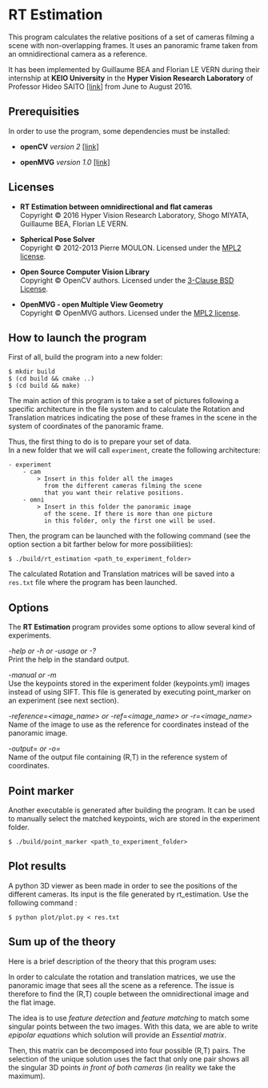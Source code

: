 # RT Estimation

This program calculates the relative positions of a set of cameras filming a scene with non-overlapping frames.
It uses an panoramic frame taken from an omnidirectional camera as a reference.
 
It has been implemented by Guillaume BEA and Florian LE VERN during their internship at __KEIO University__ in the __Hyper Vision Research Laboratory__ of Professor Hideo SAITO [\[link\]](http://www.hvrl.ics.keio.ac.jp/) from June to August 2016.

## Prerequisities

In order to use the program, some dependencies must be installed:

* __openCV__ _version 2_ [\[link\]](http://opencv.org/)  

* __openMVG__ _version 1.0_ [\[link\]](https://github.com/openMVG/openMVG) 

## Licenses

* __RT Estimation between omnidirectional and flat cameras__  
  Copyright &copy; 2016 Hyper Vision Research Laboratory, Shogo MIYATA, Guillaume BEA, Florian LE VERN.
  
* __Spherical Pose Solver__  
  Copyright &copy; 2012-2013 Pierre MOULON.
  Licensed under the [MPL2 license](http://opensource.org/licenses/MPL-2.0).

* __Open Source Computer Vision Library__  
  Copyright &copy; OpenCV authors.
  Licensed under the [3-Clause BSD License](http://opencv.org/license.html).

* __OpenMVG - open Multiple View Geometry__  
  Copyright &copy; OpenMVG authors.
  Licensed under the [MPL2 license](http://opensource.org/licenses/MPL-2.0).
 
## How to launch the program

First of all, build the program into a new folder:

```
$ mkdir build
$ (cd build && cmake ..)
$ (cd build && make)
```

The main action of this program is to take a set of pictures following a specific architecture in the file system and to calculate the Rotation and Translation matrices indicating the pose of these frames in the scene in the system of coordinates of the panoramic frame.

Thus, the first thing to do is to prepare your set of data.  
In a new folder that we will call `experiment`, create the following architecture:

```
- experiment
    - cam
        > Insert in this folder all the images 
          from the different cameras filming the scene 
          that you want their relative positions.
    - omni
        > Insert in this folder the panoramic image 
          of the scene. If there is more than one picture 
          in this folder, only the first one will be used. 
```

Then, the program can be launched with the following command (see the option section a bit farther below for more possibilities):

```
$ ./build/rt_estimation <path_to_experiment_folder> 
```

The calculated Rotation and Translation matrices will be saved into a `res.txt` file where the program has been launched.

## Options

The __RT Estimation__ program provides some options to allow several kind of experiments.

_-help or -h or -usage or -?_  
Print the help in the standard output.
    
_-manual or -m_  
Use the keypoints stored in the experiment folder (keypoints.yml) images instead of using SIFT. This file is generated by executing point_marker on an experiment (see next section).
    
_-reference=<image_name> or -ref=<image_name> or -r=<image_name>_  
Name of the image to use as the reference for coordinates instead of the panoramic image.

_-output=<filepath> or -o=<filepath>_  
Name of the output file containing (R,T) in the reference system of coordinates.

## Point marker

Another executable is generated after building the program. It can be used to manually select the matched keypoints, wich are stored in the experiment folder.

```
$ ./build/point_marker <path_to_experiment_folder> 
```

## Plot results

A python 3D viewer as been made in order to see the positions of the different cameras. Its input is the file generated by rt_estimation. Use the following command :

```
$ python plot/plot.py < res.txt 
```

## Sum up of the theory

Here is a brief description of the theory that this program uses:

In order to calculate the rotation and translation matrices, we use the panoramic image that sees all the scene as a reference. The issue is therefore to find the (R,T) couple between the omnidirectional image and the flat image.  

The idea is to use _feature detection_ and _feature matching_ to match some singular points between the two images. With this data, we are able to write _epipolar equations_ which solution will provide an _Essential matrix_.  

Then, this matrix can be decomposed into four possible (R,T) pairs. The selection of the unique solution uses the fact that only one pair shows all the singular 3D points _in front of both cameras_ (in reality we take the maximum).

